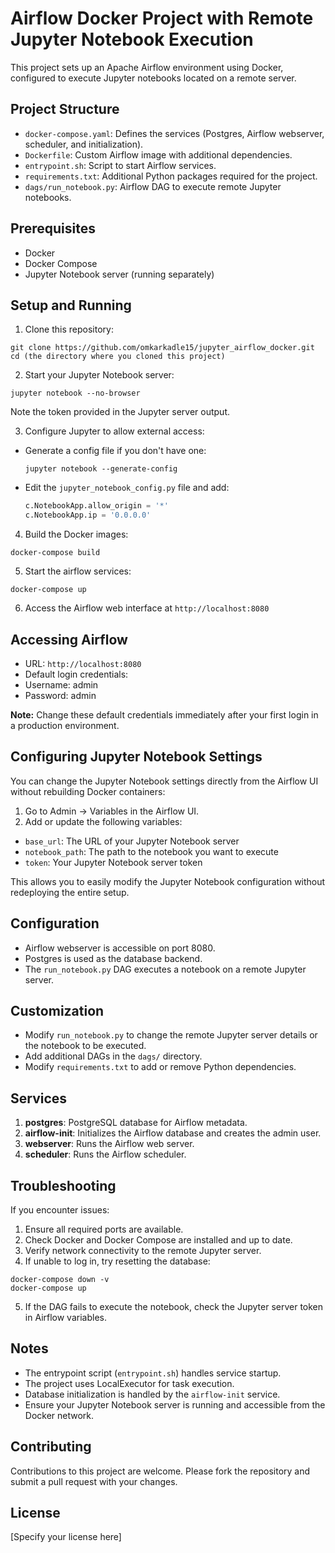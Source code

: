 # Airflow Docker Project with Remote Jupyter Notebook Execution

This project sets up an Apache Airflow environment using Docker, configured to execute Jupyter notebooks located on a remote server.

## Project Structure

- `docker-compose.yaml`: Defines the services (Postgres, Airflow webserver, scheduler, and initialization).
- `Dockerfile`: Custom Airflow image with additional dependencies.
- `entrypoint.sh`: Script to start Airflow services.
- `requirements.txt`: Additional Python packages required for the project.
- `dags/run_notebook.py`: Airflow DAG to execute remote Jupyter notebooks.

## Prerequisites

- Docker
- Docker Compose
- Jupyter Notebook server (running separately)

## Setup and Running

1. Clone this repository:

```
git clone https://github.com/omkarkadle15/jupyter_airflow_docker.git
cd (the directory where you cloned this project)
```

2. Start your Jupyter Notebook server:

```
jupyter notebook --no-browser
```

Note the token provided in the Jupyter server output.

3. Configure Jupyter to allow external access:
- Generate a config file if you don't have one:
  ```
  jupyter notebook --generate-config
  ```
- Edit the `jupyter_notebook_config.py` file and add:
  ```python
  c.NotebookApp.allow_origin = '*'
  c.NotebookApp.ip = '0.0.0.0'
  ```

4. Build the Docker images:

```
docker-compose build
```

5. Start the airflow services:

```
docker-compose up
```

6. Access the Airflow web interface at `http://localhost:8080`

## Accessing Airflow

- URL: `http://localhost:8080`
- Default login credentials:
- Username: admin
- Password: admin

**Note:** Change these default credentials immediately after your first login in a production environment.

## Configuring Jupyter Notebook Settings

You can change the Jupyter Notebook settings directly from the Airflow UI without rebuilding Docker containers:

1. Go to Admin -> Variables in the Airflow UI.
2. Add or update the following variables:
- `base_url`: The URL of your Jupyter Notebook server
- `notebook_path`: The path to the notebook you want to execute
- `token`: Your Jupyter Notebook server token

This allows you to easily modify the Jupyter Notebook configuration without redeploying the entire setup.

## Configuration

- Airflow webserver is accessible on port 8080.
- Postgres is used as the database backend.
- The `run_notebook.py` DAG executes a notebook on a remote Jupyter server.

## Customization

- Modify `run_notebook.py` to change the remote Jupyter server details or the notebook to be executed.
- Add additional DAGs in the `dags/` directory.
- Modify `requirements.txt` to add or remove Python dependencies.

## Services

1. **postgres**: PostgreSQL database for Airflow metadata.
2. **airflow-init**: Initializes the Airflow database and creates the admin user.
3. **webserver**: Runs the Airflow web server.
4. **scheduler**: Runs the Airflow scheduler.

## Troubleshooting

If you encounter issues:

1. Ensure all required ports are available.
2. Check Docker and Docker Compose are installed and up to date.
3. Verify network connectivity to the remote Jupyter server.
4. If unable to log in, try resetting the database:

```
docker-compose down -v
docker-compose up
```

5. If the DAG fails to execute the notebook, check the Jupyter server token in Airflow variables.

## Notes

- The entrypoint script (`entrypoint.sh`) handles service startup.
- The project uses LocalExecutor for task execution.
- Database initialization is handled by the `airflow-init` service.
- Ensure your Jupyter Notebook server is running and accessible from the Docker network.

## Contributing

Contributions to this project are welcome. Please fork the repository and submit a pull request with your changes.

## License

[Specify your license here]